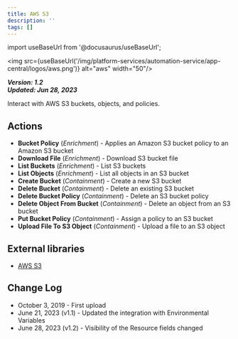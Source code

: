 ```yaml
---
title: AWS S3
description: ''
tags: []
---
```

import useBaseUrl from '@docusaurus/useBaseUrl';

<img src={useBaseUrl('/img/platform-services/automation-service/app-central/logos/aws.png')} alt="aws" width="50"/>

***Version: 1.2  
Updated: Jun 28, 2023***

Interact with AWS S3 buckets, objects, and policies.

## Actions

* **Bucket Policy** (*Enrichment*) - Applies an Amazon S3 bucket policy to an Amazon S3 bucket
* **Download File** (*Enrichment*) - Download S3 bucket file
* **List Buckets** (*Enrichment*) - List S3 buckets
* **List Objects** (*Enrichment*) - List all objects in an S3 bucket
* **Create Bucket** (*Containment*) - Create a new S3 bucket
* **Delete Bucket** (*Containment*) - Delete an existing S3 bucket
* **Delete Bucket Policy** (*Containment*) - Delete an S3 bucket policy
* **Delete Object From Bucket** (*Containment*) - Delete an object from an S3 bucket
* **Put Bucket Policy** (*Containment*) - Assign a policy to an S3 bucket
* **Upload File To S3 Object** (*Containment*) - Upload a file to an S3 object

## External libraries

* [AWS S3](https://github.com/boto/boto3/blob/develop/LICENSE)

## Change Log

* October 3, 2019 - First upload
* June 21, 2023 (v1.1) - Updated the integration with Environmental Variables
* June 28, 2023 (v1.2) - Visibility of the Resource fields changed
